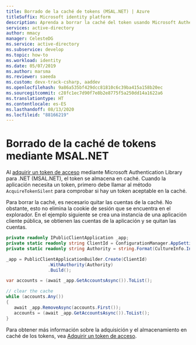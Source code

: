 ```yaml
---
title: Borrado de la caché de tokens (MSAL.NET) | Azure
titleSuffix: Microsoft identity platform
description: Aprenda a borrar la caché del token usando Microsoft Authentication Library para .NET (MSAL.NET).
services: active-directory
author: mmacy
manager: CelesteDG
ms.service: active-directory
ms.subservice: develop
ms.topic: how-to
ms.workload: identity
ms.date: 05/07/2019
ms.author: marsma
ms.reviewer: saeeda
ms.custom: devx-track-csharp, aaddev
ms.openlocfilehash: 9a86a535bf429dcc81810c6c39ba415a158b20ec
ms.sourcegitcommit: c28fc1ec7d90f7e8b2e8775f5a250dd14a1622a6
ms.translationtype: HT
ms.contentlocale: es-ES
ms.lasthandoff: 08/13/2020
ms.locfileid: "88166219"
---
```

# <a name="clear-the-token-cache-using-msalnet"></a>Borrado de la caché de tokens mediante MSAL.NET

Al [adquirir un token de acceso](msal-acquire-cache-tokens.md) mediante Microsoft Authentication Library para .NET (MSAL.NET), el token se almacena en caché. Cuando la aplicación necesita un token, primero debe llamar al método `AcquireTokenSilent` para comprobar si hay un token aceptable en la caché. 

Para borrar la caché, es necesario quitar las cuentas de la caché. No obstante, esto no elimina la cookie de sesión que se encuentra en el explorador.  En el ejemplo siguiente se crea una instancia de una aplicación cliente pública, se obtienen las cuentas de la aplicación y se quitan las cuentas.

```csharp
private readonly IPublicClientApplication _app;
private static readonly string ClientId = ConfigurationManager.AppSettings["ida:ClientId"];
private static readonly string Authority = string.Format(CultureInfo.InvariantCulture, AadInstance, Tenant);

_app = PublicClientApplicationBuilder.Create(ClientId)
                .WithAuthority(Authority)
                .Build();

var accounts = (await _app.GetAccountsAsync()).ToList();

// clear the cache
while (accounts.Any())
{
   await _app.RemoveAsync(accounts.First());
   accounts = (await _app.GetAccountsAsync()).ToList();
}

```

Para obtener más información sobre la adquisición y el almacenamiento en caché de los tokens, vea [Adquirir un token de acceso](msal-acquire-cache-tokens.md).
